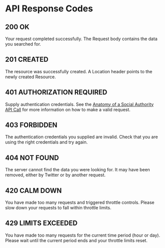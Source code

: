 # API Response Codes

## 200 OK

Your request completed successfully. The Request body contains the data you searched for.

## 201 CREATED

The resource was successfully created. A Location header points to the newly created Resource.

## 401 AUTHORIZATION REQUIRED

Supply authentication credentials. See the [Anatomy of a Social Authority API Call](/Anatomy-of-a-Social-Authority-API-Call) for more information on how to make a valid request.

## 403 FORBIDDEN

The authentication credentials you supplied are invalid. Check that you are using the right credentials and try again.

## 404 NOT FOUND

The server cannot find the data you were looking for. It may have been removed, either by Twitter or by another request.

## 420 CALM DOWN

You have made too many requests and triggered throttle controls. Please slow down your requests to fall within throttle limits.

## 429 LIMITS EXCEEDED

You have made too many requests for the current time period (hour or day). Please wait until the current period ends and your throttle limits reset.
